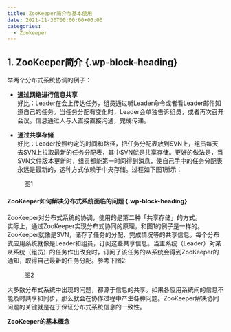 ```yaml
---
title: ZooKeeper简介与基本使用
date: 2021-11-30T00:00:00+00:00
categories:
  - Zookeeper
---
```

## **1. ZooKeeper简介** {.wp-block-heading}

举两个分布式系统协调的例子：

  * **通过网络进行信息共享**  
    好比：Leader在会上传达任务，组员通过听Leader命令或者看Leader邮件知道自己的任务。当任务分配有变化时，Leader会单独告诉组员，或者再次召开会议。信息通过人与人直接直接沟通，完成传递。

  * **通过共享存储**  
    好比：Leader按照约定的时间和路径，把任务分配表放到SVN上，组员每天去SVN上拉取最新的任务分配表，其中SVN就是共享存储。更好的做法是，当SVN文件版本更新时，组员都能第一时间得到消息，使自己手中的任务分配表永远是最新的，这种方式依赖于中央存储。过程如下图1所示：

<div class="wp-block-image">
  <figure class="aligncenter"><img decoding="async" src="http://roliu.work/wp-content/uploads/2020/12/共享存储-1-1024x911.png" alt="" class="wp-image-733" /><figcaption>图1</figcaption></figure>
</div>

#### **ZooKeeper如何解决分布式系统面临的问题** {.wp-block-heading}

ZooKeeper对分布式系统的协调，使用的是第二种「共享存储」的方式。  
实际上，通过ZooKeeper实现分布式协同的原理，和图1的例子是一样的。ZooKeeper就像是SVN，储存了任务的分配、完成情况等的共享信息。每个分布式应用系统就像是Leader和组员，订阅这些共享信息。当主系统（Leader）对某从系统（组员）的任务作出改变时，订阅了该任务的从系统会得到ZooKeeper的通知，取得自己最新的任务分配。参考下图2:

<div class="wp-block-image">
  <figure class="aligncenter"><img decoding="async" src="http://roliu.work/?attachment_id=734" alt="" /><figcaption>图2</figcaption></figure>
</div>

大多数分布式系统中出现的问题，都源于信息的共享。如果各应用系统间的信息不能及时共享和同步，那么就会在协作过程中产生各种问题。ZooKeeper解决协同问题的关键就是在于保证分布式系统信息的一致性。

**ZooKeeper的基本概念**